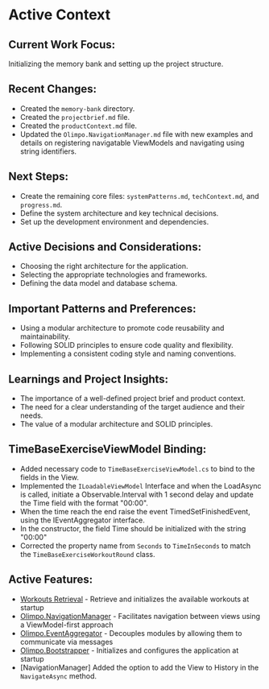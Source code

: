# Active Context

## Current Work Focus:
Initializing the memory bank and setting up the project structure.

## Recent Changes:
- Created the `memory-bank` directory.
- Created the `projectbrief.md` file.
- Created the `productContext.md` file.
- Updated the `Olimpo.NavigationManager.md` file with new examples and details on registering navigatable ViewModels and navigating using string identifiers.

## Next Steps:
- Create the remaining core files: `systemPatterns.md`, `techContext.md`, and `progress.md`.
- Define the system architecture and key technical decisions.
- Set up the development environment and dependencies.

## Active Decisions and Considerations:
- Choosing the right architecture for the application.
- Selecting the appropriate technologies and frameworks.
- Defining the data model and database schema.

## Important Patterns and Preferences:
- Using a modular architecture to promote code reusability and maintainability.
- Following SOLID principles to ensure code quality and flexibility.
- Implementing a consistent coding style and naming conventions.

## Learnings and Project Insights:
- The importance of a well-defined project brief and product context.
- The need for a clear understanding of the target audience and their needs.
- The value of a modular architecture and SOLID principles.

## TimeBaseExerciseViewModel Binding:
- Added necessary code to `TimeBaseExerciseViewModel.cs` to bind to the fields in the View.
- Implemented the  `ILoadableViewModel` Interface and when the LoadAsync is called, initiate a Observable.Interval with 1 second delay and update the Time field  with the  format "00:00".
- When the time reach the end raise the event TimedSetFinishedEvent, using the IEventAggregator interface.
- In the constructor, the field Time should be initialized with the string "00:00"
- Corrected the property name from `Seconds` to `TimeInSeconds` to match the `TimeBaseExerciseWorkoutRound` class.

## Active Features:
- [Workouts Retrieval](features/WorkoutsRetrival.md) - Retrieve and initializes the available workouts at startup
- [Olimpo.NavigationManager](features/Olimpo.NavigationManager.md) - Facilitates navigation between views using a ViewModel-first approach
- [Olimpo.EventAggregator](features/Olimpo.EventAggregator.md) - Decouples modules by allowing them to communicate via messages
- [Olimpo.Bootstrapper](features/Olimpo.Bootstrapper.md) - Initializes and configures the application at startup
- [NavigationManager] Added the option to add the View to History in the `NavigateAsync` method.
